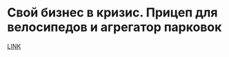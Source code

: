 # Свой бизнес в кризис. Прицеп для велосипедов и агрегатор парковок



[LINK](https://varlamov.ru/1480753.html)